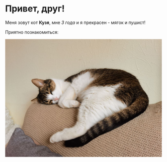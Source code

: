 # Привет, друг!

Меня зовут кот **Кузя**, мне _3 года_ и я прекрасен - мягок и пушист!

Приятно познакомиться:

![кузя](кузя.jpg)

